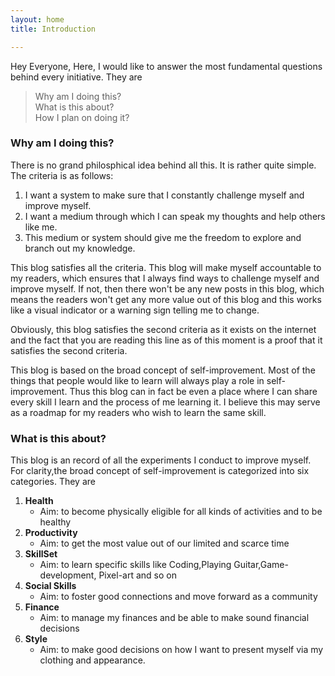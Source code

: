 ```yaml
---
layout: home
title: Introduction

---
```


Hey Everyone,
Here, I would like to answer the most fundamental questions behind every initiative. They are

>  Why am I doing this? <br>
>  What is this about? <br>
>  How I plan on doing it?


### Why am I doing this?

There is no grand philosphical idea behind all this. It is rather quite simple.
The criteria is as follows:
1. I want a system to make sure that I constantly challenge myself and improve myself.
2. I want a medium through which I can speak my thoughts and help others like me.
3. This medium or system should give me the freedom to explore and branch out my knowledge.

This blog satisfies all the criteria. This blog will make myself accountable to my readers, which ensures that I always find ways to challenge myself and improve myself. If not, then there won't be any new posts in this blog, which means the readers won't get any more value out of this blog and this works like a visual indicator or a warning sign telling me to change.

Obviously, this blog satisfies the second criteria as it exists on the internet and the fact that you are reading this line as of this moment is a proof that it satisfies the second criteria.

This blog is based on the broad concept of self-improvement. Most of the things that people would like to learn will always play a role in self-improvement. Thus this blog can in fact be even a place where I can share every skill I learn and the process of me learning it. I believe this may serve as a roadmap for my readers who wish to learn the same skill.

### What is this about?

This blog is an record of all the experiments I conduct to improve myself. For clarity,the broad concept of self-improvement is categorized into six categories.
They are
 1.  <b>Health</b>
      - Aim: to become physically eligible for all kinds of activities and to be healthy
 2.  <b>Productivity</b>
      - Aim: to get the most value out of our limited and scarce time
 3.  <b>SkillSet</b>
      - Aim: to learn specific skills like Coding,Playing Guitar,Game-development, Pixel-art and so on
 4.  <b>Social Skills</b>
      - Aim: to foster good connections and move forward as a community
 5.  <b>Finance</b>
      - Aim: to manage my finances and be able to make sound financial decisions
 6.  <b>Style</b>
      - Aim: to make good decisions on how I want to present myself via my clothing and appearance.




